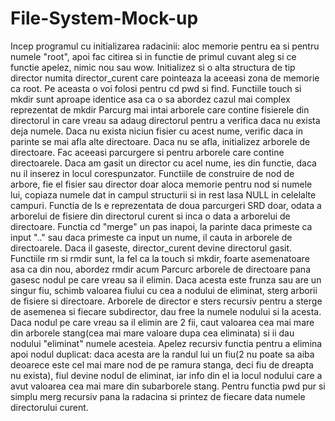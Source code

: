 # File-System-Mock-up
Incep programul cu initializarea radacinii: aloc memorie pentru ea si pentru numele "root", apoi fac citirea
si in functie de primul cuvant aleg si ce functie apelez, nimic nou sau wow. Initializez si o alta structura de tip
director numita director_curent care pointeaza la aceeasi zona de memorie ca root. Pe aceasta o voi folosi pentru cd
pwd si find.
	Functiile touch si mkdir sunt aproape identice asa ca o sa abordez cazul mai complex reprezentat de mkdir
Parcurg mai intai arborele care contine fisierele din directorul in care vreau sa adaug directorul
pentru a verifica daca nu exista deja numele. Daca nu exista niciun fisier cu acest nume, verific daca in parinte
se mai afla alte directoare. Daca nu se afla, initializez arborele de directoare.
Fac aceeasi parcurgere si pentru arborele care contine directoarele. Daca am gasit un director cu acel nume, ies
din functie, daca nu il inserez in locul corespunzator. Functiile de construire de nod de arbore, fie el fisier sau
director doar aloca memorie pentru nod si numele lui, copiaza numele dat in campul structurii si in rest lasa NULL
in celelalte campuri.
	Functia de ls e reprezentata de doua parcurgeri SRD doar, odata a arborelui de fisiere din directorul curent
si inca o data a arborelui de directoare.
	Functia cd "merge" un pas inapoi, la parinte daca primeste ca input ".." sau daca primeste ca input un nume,
il cauta in arborele de directoarele. Daca il gaseste, director_curent devine directorul gasit.
	Functiile rm si rmdir sunt, la fel ca la touch si mkdir, foarte asemenatoare asa ca din nou, abordez rmdir acum
Parcurc arborele de directoare pana gasesc nodul pe care vreau sa il elimin. Daca acesta este frunza sau are un singur fiu,
schimb valoarea fiului cu cea a nodului de eliminat, sterg arborii de fisiere si directoare.
Arborele de director e sters recursiv pentru a sterge de asemenea si fiecare subdirector, dau free la numele nodului si la
acesta.
Daca nodul pe care vreau sa il elimin are 2 fii, caut valoarea cea mai mare din arborele stang(cea mai mare valoare dupa cea
eliminata) si ii dau nodului "eliminat" numele acesteia. Apelez recursiv functia pentru a elimina apoi nodul duplicat: daca
acesta are la randul lui un fiu(2 nu poate sa aiba deoarece este cel mai mare nod de pe ramura stanga, deci fiu de dreapta
nu exista), fiul devine nodul de eliminat, iar info din el ia locul nodului care a avut valoarea cea mai mare din subarborele
stang.
	Pentru functia pwd pur si simplu merg recursiv pana la radacina si printez de fiecare data numele directorului curent.
